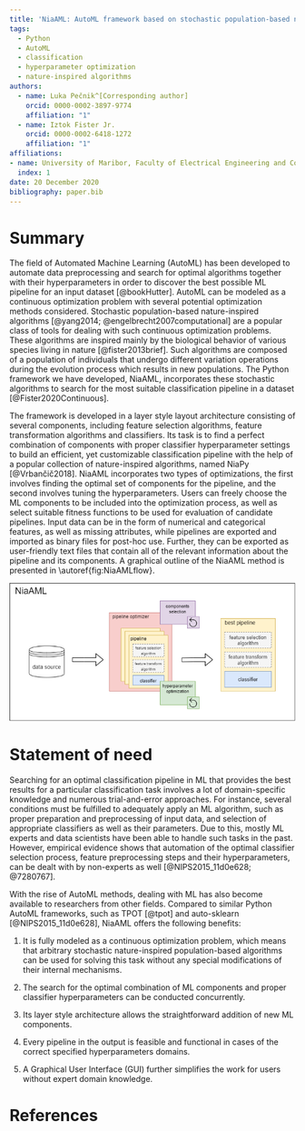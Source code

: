 ```yaml
---
title: 'NiaAML: AutoML framework based on stochastic population-based nature-inspired algorithms'
tags:
  - Python
  - AutoML
  - classification
  - hyperparameter optimization
  - nature-inspired algorithms
authors:
  - name: Luka Pečnik^[Corresponding author]
    orcid: 0000-0002-3897-9774
    affiliation: "1"
  - name: Iztok Fister Jr.
    orcid: 0000-0002-6418-1272
    affiliation: "1"
affiliations:
- name: University of Maribor, Faculty of Electrical Engineering and Computer Science
  index: 1
date: 20 December 2020
bibliography: paper.bib
---
```


# Summary

The field of Automated Machine Learning (AutoML) has been developed to automate data preprocessing and search for optimal algorithms together with their hyperparameters in order to discover the best possible ML pipeline for an input dataset [@bookHutter]. AutoML can be modeled as a continuous optimization problem with several potential optimization methods considered. Stochastic population-based nature-inspired algorithms [@yang2014; @engelbrecht2007computational] are a popular class of tools for dealing with such continuous optimization problems. These algorithms are inspired mainly by the biological behavior of various species living in nature [@fister2013brief]. Such algorithms are composed of a population of individuals that undergo different variation operations during the evolution process which results in new populations. The Python framework we have developed, NiaAML, incorporates these stochastic algorithms to search for the most suitable classification pipeline in a dataset [@Fister2020Continuous].

The framework is developed in a layer style layout architecture consisting of several components, including feature selection algorithms, feature transformation algorithms and classifiers. Its task is to find a perfect combination of components with proper classifier hyperparameter settings to build an efficient, yet customizable classification pipeline with the help of a popular collection of nature-inspired algorithms, named NiaPy [@Vrbančič2018]. NiaAML incorporates two types of optimizations, the first involves finding the optimal set of components for the pipeline, and the second involves tuning the hyperparameters. Users can freely choose the ML components to be included into the optimization process, as well as select suitable fitness functions to be used for evaluation of candidate pipelines. Input data can be in the form of numerical and categorical features, as well as missing attributes, while pipelines are exported and imported as binary files for post-hoc use. Further, they can be exported as user-friendly text files that contain all of the relevant information about the pipeline and its components. A graphical outline of the NiaAML method is presented in \autoref{fig:NiaAMLflow}.

![NiaAML flow.\label{fig:NiaAMLflow}](niaamlFlow.png)


# Statement of need

Searching for an optimal classification pipeline in ML that provides the best results for a particular classification task involves a lot of domain-specific knowledge and numerous trial-and-error approaches. For instance, several conditions must be fulfilled to adequately apply an ML algorithm, such as proper preparation and preprocessing of input data, and selection of appropriate classifiers as well as their parameters. Due to this, mostly ML experts and data scientists have been able to handle such tasks in the past. However, empirical evidence shows that automation of the optimal classifier selection process, feature preprocessing steps and their hyperparameters, can be dealt with by non-experts as well [@NIPS2015_11d0e628; @7280767].

With the rise of AutoML methods, dealing with ML has also become available to researchers from other fields. Compared to similar Python AutoML frameworks, such as TPOT [@tpot] and auto-sklearn [@NIPS2015_11d0e628], NiaAML offers the following benefits:

1. It is fully modeled as a continuous optimization problem, which means that arbitrary stochastic nature-inspired population-based algorithms can be used for solving this task without any special modifications of their internal mechanisms.

2. The search for the optimal combination of ML components and proper classifier hyperparameters can be conducted concurrently.

3. Its layer style architecture allows the straightforward addition of new ML components.

4. Every pipeline in the output is feasible and functional in cases of the correct specified hyperparameters domains.

5. A Graphical User Interface (GUI) further simplifies the work for users without expert domain knowledge.


# References
